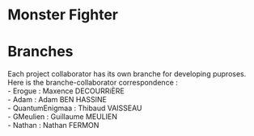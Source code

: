 # Monster Fighter  
  # Branches  
  Each project collaborator has its own branche for developing puproses. Here is the branche-collaborator correspondence  :   
    - Erogue : Maxence DECOURRiÈRE  
    - Adam : Adam BEN HASSINE   
    - QuantumEnigmaa : Thibaud VAISSEAU  
    - GMeulien : Guillaume MEULIEN  
    - Nathan : Nathan FERMON  
